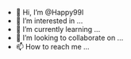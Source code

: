 - 👋 Hi, I’m @Happy99l
- 👀 I’m interested in ...
- 🌱 I’m currently learning ...
- 💞️ I’m looking to collaborate on ...
- 📫 How to reach me ...

<!---
Happy99l/Happy99l is a ✨ special ✨ repository because its `README.md` (this file) appears on your GitHub profile.
You can click the Preview link to take a look at your changes.
--->
